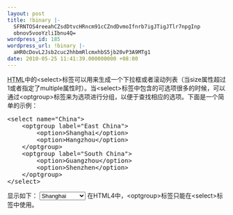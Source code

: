 ```yaml
---
layout: post
title: !binary |-
  SFRNTOS4reeahCZsdDtvcHRncm91cCZndDvmoIfnrb7igJTigJTlr7npgInp
  obnov5vooYzliIbnu4Q=
wordpress_id: 185
wordpress_url: !binary |-
  aHR0cDovL2Jsb2cuc2hhbmRlcmxhbS5jb20vP3A9MTg1
date: 2010-05-25 11:41:39.000000000 +08:00
---
```

<acronym title="HyperText Markup Language">HTML</acronym>中的&lt;select&gt;标签可以用来生成一个下拉框或者滚动列表（当size属性超过1或者指定了multiple属性时）。当&lt;select&gt;标签中包含的可选项很多的时候，可以通过&lt;optgroup&gt;标签来为选项进行分组，以便于查找相应的选项。下面是一个简单的示例：
<pre>
&lt;select name="China"&gt;
    &lt;optgroup label="East China"&gt;
        &lt;option&gt;Shanghai&lt;/option&gt;
        &lt;option&gt;Hangzhou&lt;/option&gt;
    &lt;/optgroup&gt;
    &lt;optgroup label="South China"&gt;
        &lt;option&gt;Guangzhou&lt;/option&gt;
        &lt;option&gt;Shenzhen&lt;/option&gt;
    &lt;/optgroup&gt;
&lt;/select&gt;
</pre>
显示如下：
<select name="China">
    <optgroup label="East China">
        <option>Shanghai</option>
        <option>Hangzhou</option>
    </optgroup>
    <optgroup label="South China">
        <option>Guangzhou</option>
        <option>Shenzhen</option>
    </optgroup>
</select>
在HTML4中，&lt;optgroup&gt;标签只能在&lt;select&gt;标签中使用。
